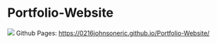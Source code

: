 # Portfolio-Website
<img src="assets/images/Screen Shot 2020-09-26 at 9.55.04 AM.png"> </img>
Github Pages: https://0216johnsoneric.github.io/Portfolio-Website/